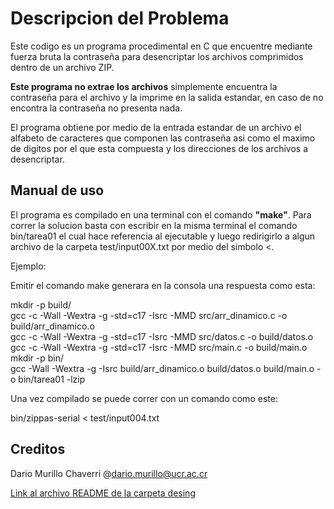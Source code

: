 # Descripcion del Problema

Este codigo es un programa procedimental en C que encuentre mediante fuerza bruta la contraseña para desencriptar los archivos comprimidos dentro de un archivo ZIP.

 **Este programa no extrae los archivos** simplemente encuentra la contraseña para el archivo y la imprime en la salida estandar, en caso de no encontra la contraseña no presenta nada. 

El programa obtiene por medio de la entrada estandar de un archivo el alfabeto de caracteres que componen 
las contraseña asi como el maximo de digitos por el que esta compuesta y los direcciones de los archivos a 
desencriptar.

## Manual de uso 

El programa es compilado en una terminal con el comando **"make"**. Para correr la solucion basta con escribir
en la misma terminal el comando bin/tarea01 el cual hace referencia al ejecutable y luego redirigirlo a algun
archivo de la carpeta test/input00X.txt por medio del simbolo <. 


Ejemplo: <br>

Emitir el comando make generara en la consola una respuesta como esta: <br>

mkdir -p build/ <br>
gcc -c -Wall -Wextra -g -std=c17 -Isrc -MMD src/arr_dinamico.c -o build/arr_dinamico.o <br>
gcc -c -Wall -Wextra -g -std=c17 -Isrc -MMD src/datos.c -o build/datos.o <br>
gcc -c -Wall -Wextra -g -std=c17 -Isrc -MMD src/main.c -o build/main.o <br>
mkdir -p bin/ <br>
gcc -Wall -Wextra -g -Isrc build/arr_dinamico.o build/datos.o build/main.o -o bin/tarea01 -lzip <br>

Una vez compilado se puede correr con un comando como este: <br>

bin/zippas-serial < test/input004.txt

## Creditos

Dario Murillo Chaverri @dario.murillo@ucr.ac.cr

[Link al archivo README de la carpeta desing](desing/README.md)